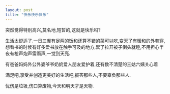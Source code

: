 ```yaml
---
layout: post
title: "快乐快乐快乐"
---
```

突然觉得特别高兴,莫名地,短暂的,这就是快乐吗?  

生活太舒适了.一日三餐有足两的饭和还算不错的菜可以吃,变天了有暖和的外套穿,想看书的时候有好多爱书放在触手可及的地方,累了拉开被子倒头就睡,不用担心半夜有枪声炮声雷雨声,一觉到天亮.  

有爸爸妈妈外公外婆爷爷奶奶爱人朋友爱护着,还有数不清楚的三姑六姨关心着  

满足吧,享受并创造更美好的生活吧,报答那些人,不要辜负那些人.  

忧伤是垃圾,伤口算废物,今天和明天才是天物.  

							  
		
